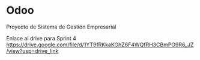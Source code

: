 # Odoo
Proyecto de Sistema de Gestión Empresarial

Enlace al drive para Sprint 4
https://drive.google.com/file/d/1YT9fRKkaKGhZ6F4WQfRH3CBmPG9R6_JZ/view?usp=drive_link
